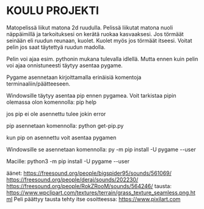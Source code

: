 <h1>KOULU PROJEKTI</h1>

Matopelissä liikut matona 2d ruudulla. Pelissä liikutat matona nuoli näppäimillä ja tarkoituksesi on kerätä ruokaa kasvaaksesi.
Jos törmäät seinään eli ruudun reunaan, kuolet. Kuolet myös jos törmäät itseesi. Voitat pelin jos saat täytettyä ruudun madolla.

Pelin voi ajaa esim. pythonin mukana tulevalla idlellä. Mutta ennen kuin pelin voi ajaa onnistuneesti täytyy asentaa pygame.

Pygame asennetaan kirjoittamalla erinäisiä komentoja terminaaliin/päätteeseen.

Windowsille täytyy asentaa pip ennen pygamea. Voit tarkistaa pipin olemassa olon komennolla: pip help

jos pip ei ole asennettu tulee jokin error

pip asennetaan komennolla: python get-pip.py

kun pip on asennettu voit asentaa pygamen

Windowsille se asennetaan komennolla: py -m pip install -U pygame --user

Macille: python3 -m pip install -U pygame --user

äänet:
https://freesound.org/people/bigspider95/sounds/561069/
https://freesound.org/people/deraj/sounds/202230/
https://freesound.org/people/RokZRooM/sounds/564246/
tausta:
https://www.wpclipart.com/textures/terrain/grass_texture_seamless.png.html
Peli päättyy tausta tehty itse osoitteessa:
https://www.pixilart.com
